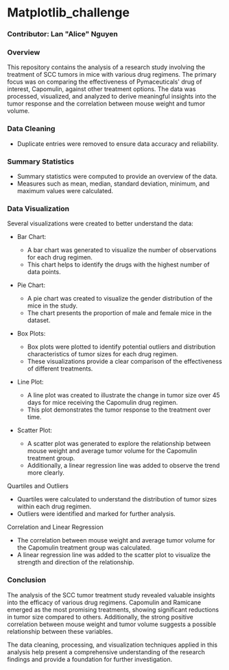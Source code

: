 # Matplotlib_challenge
### Contributor: Lan "Alice" Nguyen

### Overview

This repository contains the analysis of a research study involving the treatment of SCC tumors in mice with various drug regimens. The primary focus was on comparing the effectiveness of Pymaceuticals' drug of interest, Capomulin, against other treatment options. The data was processed, visualized, and analyzed to derive meaningful insights into the tumor response and the correlation between mouse weight and tumor volume.

### Data Cleaning
- Duplicate entries were removed to ensure data accuracy and reliability.

### Summary Statistics
- Summary statistics were computed to provide an overview of the data.
- Measures such as mean, median, standard deviation, minimum, and maximum values were calculated.

### Data Visualization
Several visualizations were created to better understand the data:
- Bar Chart:
  - A bar chart was generated to visualize the number of observations for each drug regimen.
  - This chart helps to identify the drugs with the highest number of data points.

- Pie Chart:
  - A pie chart was created to visualize the gender distribution of the mice in the study.
  - The chart presents the proportion of male and female mice in the dataset.

- Box Plots:
  - Box plots were plotted to identify potential outliers and distribution characteristics of tumor sizes for each drug regimen.
  - These visualizations provide a clear comparison of the effectiveness of different treatments.

- Line Plot:
  - A line plot was created to illustrate the change in tumor size over 45 days for mice receiving the Capomulin drug regimen.
  - This plot demonstrates the tumor response to the treatment over time.

- Scatter Plot:
  - A scatter plot was generated to explore the relationship between mouse weight and average tumor volume for the Capomulin treatment group.
  - Additionally, a linear regression line was added to observe the trend more clearly.

Quartiles and Outliers
- Quartiles were calculated to understand the distribution of tumor sizes within each drug regimen.
- Outliers were identified and marked for further analysis.

Correlation and Linear Regression
- The correlation between mouse weight and average tumor volume for the Capomulin treatment group was calculated.
- A linear regression line was added to the scatter plot to visualize the strength and direction of the relationship.

### Conclusion

The analysis of the SCC tumor treatment study revealed valuable insights into the efficacy of various drug regimens. Capomulin and Ramicane emerged as the most promising treatments, showing significant reductions in tumor size compared to others. Additionally, the strong positive correlation between mouse weight and tumor volume suggests a possible relationship between these variables.

The data cleaning, processing, and visualization techniques applied in this analysis help present a comprehensive understanding of the research findings and provide a foundation for further investigation.
